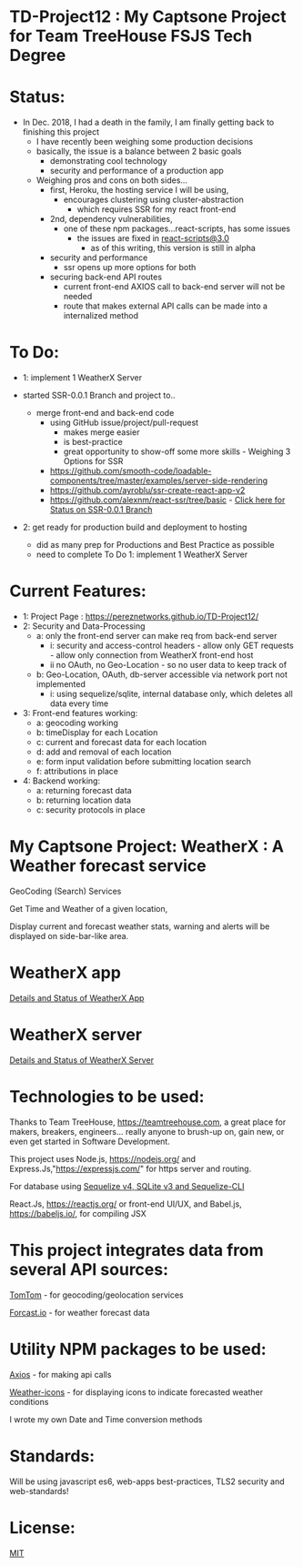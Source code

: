 # TD-Project12 : My Captsone Project for Team TreeHouse FSJS Tech Degree

# Status:

  - In Dec. 2018, I had a death in the family, I am finally getting back to finishing this project
     - I have recently been weighing some production decisions
      - basically, the issue is a balance between 2 basic goals
        - demonstrating cool technology
        - security and performance of a production app
    - Weighing pros and cons on both sides...     
      - first, Heroku, the hosting service I will be using,
        - encourages clustering using cluster-abstraction
           - which requires SSR for my react front-end  
      - 2nd, dependency vulnerabilities,
        - one of these npm packages...react-scripts, has some issues
          - the issues are fixed in react-scripts@3.0
            - as of this writing, this version is still in alpha
      - security and performance
        - ssr opens up more options for both
      - securing back-end API routes
        - current front-end AXIOS call to back-end server will not be needed
        - route that makes external API calls can be made into a internalized method

# To Do:
  - 1: implement 1 WeatherX Server
   - started SSR-0.0.1 Branch and project to..
     - merge front-end and back-end code
        - using GitHub issue/project/pull-request
          - makes merge easier
          - is best-practice
          - great opportunity to show-off some more skills
    - Weighing 3 Options for SSR
        - https://github.com/smooth-code/loadable-components/tree/master/examples/server-side-rendering
        - https://github.com/ayroblu/ssr-create-react-app-v2
        - https://github.com/alexnm/react-ssr/tree/basic
    - [Click here for Status on SSR-0.0.1 Branch](https://github.com/pereznetworks/TD-Project12/tree/ssr-0.0.1)

  - 2: get ready for production build and deployment to hosting
      - did as many prep for Productions and Best Practice as possible
      - need to complete To Do 1: implement 1 WeatherX Server  

# Current Features:

  - 1: Project Page : https://pereznetworks.github.io/TD-Project12/
  - 2: Security and Data-Processing
      - a: only the front-end server can make req from back-end server
        - i: security and access-control headers
              - allow only GET requests
              - allow only connection from WeatherX front-end host
        - ii no OAuth, no Geo-Location - so no user data to keep track of
      - b: Geo-Location, OAuth, db-server accessible via network port not implemented
        - i: using sequelize/sqlite, internal database only, which deletes all data every time
  - 3: Front-end features working:  
      - a: geocoding working
      - b: timeDisplay for each Location
      - c: current and forecast data for each location
      - d: add and removal of each location
      - e: form input validation before submitting location search
      - f: attributions in place
  - 4: Backend working:
      - a: returning forecast data
      - b: returning location data
      - c: security protocols in place

# My Captsone Project:  WeatherX : A Weather forecast service  

GeoCoding (Search) Services

Get Time and Weather of a given location,

Display current and forecast weather stats, warning and alerts will be displayed on side-bar-like area.

# WeatherX app

[Details and Status of WeatherX App](https://github.com/pereznetworks/TD-Project12/tree/master/WeatherX)

# WeatherX server

[Details and Status of WeatherX Server](https://github.com/pereznetworks/TD-Project12/tree/master/WeatherX-Server)

# Technologies to be used:

Thanks to Team TreeHouse, https://teamtreehouse.com, a great place for makers, breakers, engineers... really anyone to brush-up on, gain new, or even get started in Software Development.

This project uses Node.js, https://nodejs.org/ and Express.Js,"https://expressjs.com/" for https server and routing.

For database using [Sequelize v4, SQLite v3 and Sequelize-CLI](http://docs.sequelizejs.com/)

React.Js, https://reactjs.org/ or front-end UI/UX, and Babel.js, https://babeljs.io/, for compiling JSX

# This project integrates data from several API sources:  

[TomTom](https://developer.tomtom.com/maps-sdk-web) - for geocoding/geolocation services

[Forcast.io](https://darksky.net/dev/docs) - for weather forecast data

# Utility NPM packages to be used:

[Axios](https://www.npmjs.com/package/axios) - for making api calls

[Weather-icons](https://www.npmjs.com/package/weather-icons) - for displaying icons to indicate forecasted weather conditions

I wrote my own Date and Time conversion methods

# Standards:

Will be using javascript es6, web-apps best-practices, TLS2 security and web-standards!

# License:

[MIT](https://github.com/pereznetworks/TD-Project12/blob/master/LICENSE)
